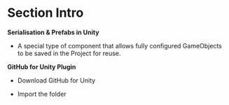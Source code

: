 # Section Intro


**Serialisation & Prefabs in Unity**

- A special type of component that allows fully configured GameObjects to be saved in the Project for reuse.

**GitHub for Unity Plugin**

- Download GitHub for Unity

- Import the folder
